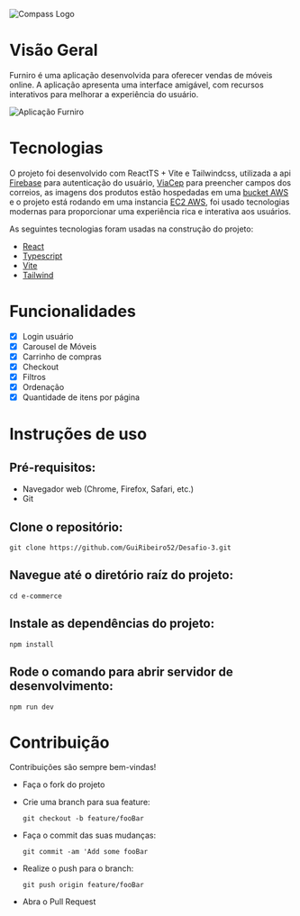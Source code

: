![Compass Logo](src/assets/logo_compass.png)

# Visão Geral
Furniro é uma aplicação desenvolvida para oferecer vendas de móveis online. A aplicação apresenta uma interface amigável, com recursos interativos para melhorar a experiência do usuário.

![Aplicação Furniro](src/assets/screenshot_furniro.png)

# Tecnologias
O projeto foi desenvolvido com ReactTS + Vite e Tailwindcss, utilizada a api [Firebase](https://firebase.google.com/docs/auth?hl=pt-br) para autenticação do usuário, [ViaCep](https://viacep.com.br/) para preencher campos dos correios, as imagens dos produtos estão hospedadas em uma [bucket AWS](https://us-east-2.console.aws.amazon.com/s3/buckets/furniro001?region=us-east-2&bucketType=general&tab=objects) e o projeto está rodando em uma instancia [EC2 AWS](http://18.116.69.3/), foi usado tecnologias modernas para proporcionar uma experiência rica e interativa aos usuários.

As seguintes tecnologias foram usadas na construção do projeto:

- [React](https://react.dev/)
- [Typescript](https://www.typescriptlang.org/)
- [Vite](https://vitejs.dev/)
- [Tailwind](https://tailwindcss.com/)

# Funcionalidades

- [x] Login usuário
- [x] Carousel de Móveis
- [x] Carrinho de compras
- [x] Checkout
- [x] Filtros
- [x] Ordenação
- [x] Quantidade de itens por página

# Instruções de uso

## Pré-requisitos:

- Navegador web (Chrome, Firefox, Safari, etc.)
- Git
  
## Clone o repositório:

```
git clone https://github.com/GuiRibeiro52/Desafio-3.git
```
## Navegue até o diretório raíz do projeto:
```
cd e-commerce
```
## Instale as dependências do projeto:
```
npm install
```
## Rode o comando para abrir servidor de desenvolvimento:
```
npm run dev
```


# Contribuição
Contribuições são sempre bem-vindas!

- Faça o fork do projeto

- Crie uma branch para sua feature:
  ```
  git checkout -b feature/fooBar
  ```
- Faça o commit das suas mudanças:
  ```
  git commit -am 'Add some fooBar
  ```
- Realize o push para o branch:
  ```
  git push origin feature/fooBar
  ```
- Abra o Pull Request